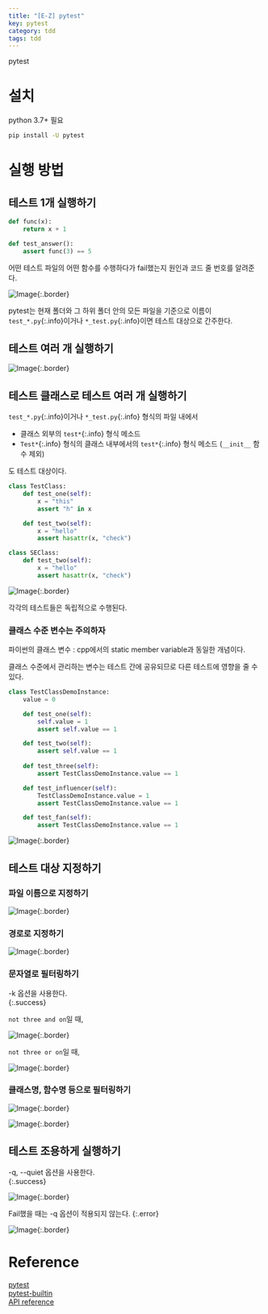 ```yaml
---
title: "[E-Z] pytest"
key: pytest
category: tdd
tags: tdd
---
```

pytest
<!--more-->
# 설치
python 3.7+ 필요  

```bash
pip install -U pytest
```

# 실행 방법
## 테스트 1개 실행하기
```python
def func(x):
    return x + 1
```

```python
def test_answer():
    assert func(3) == 5
```

어떤 테스트 파일의 어떤 함수를 수행하다가 fail했는지 원인과 코드 줄 번호를 알려준다.  

![Image](/larvine/assets/images/pytest/pytest.PNG){:.border} 

pytest는 현재 폴더와 그 하위 폴더 안의 모든 파일을 기준으로 이름이 `test_*.py`{:.info}이거나 `*_test.py`{:.info}이면  테스트 대상으로 간주한다.  

## 테스트 여러 개 실행하기
![Image](/larvine/assets/images/pytest/pytest01.PNG){:.border} 

## 테스트 클래스로 테스트 여러 개 실행하기
`test_*.py`{:.info}이거나 `*_test.py`{:.info} 형식의 파일 내에서  
* 클래스 외부의 `test*`{:.info} 형식 메소드
* `Test*`{:.info} 형식의 클래스 내부에서의 `test*`{:.info} 형식 메소드 (`__init__` 함수 제외)  

도 테스트 대상이다.  

```python
class TestClass:
    def test_one(self):
        x = "this"
        assert "h" in x

    def test_two(self):
        x = "hello"
        assert hasattr(x, "check")

class SEClass:
    def test_two(self):
        x = "hello"
        assert hasattr(x, "check")
```
![Image](/larvine/assets/images/pytest/pytest05.PNG){:.border} 

각각의 테스트들은 독립적으로 수행된다.  

### 클래스 수준 변수는 주의하자
파이썬의 클래스 변수
: cpp에서의 static member variable과 동일한 개념이다.  

클래스 수준에서 관리하는 변수는 테스트 간에 공유되므로 다른 테스트에 영향을 줄 수 있다.  

```python
class TestClassDemoInstance:
    value = 0

    def test_one(self):
        self.value = 1
        assert self.value == 1

    def test_two(self):
        assert self.value == 1
    
    def test_three(self):
        assert TestClassDemoInstance.value == 1

    def test_influencer(self):
        TestClassDemoInstance.value = 1
        assert TestClassDemoInstance.value == 1

    def test_fan(self):
        assert TestClassDemoInstance.value == 1
```

![Image](/larvine/assets/images/pytest/pytest06.PNG){:.border} 


## 테스트 대상 지정하기
### 파일 이름으로 지정하기
![Image](/larvine/assets/images/pytest/pytest02.PNG){:.border} 

### 경로로 지정하기
![Image](/larvine/assets/images/pytest/pytest09.PNG){:.border} 

### 문자열로 필터링하기
-k 옵션을 사용한다.  
{:.success}

`not three and on`일 때,  

![Image](/larvine/assets/images/pytest/pytest08.PNG){:.border} 

`not three or on`일 때,  

![Image](/larvine/assets/images/pytest/pytest07.PNG){:.border} 

### 클래스명, 함수명 등으로 필터링하기
![Image](/larvine/assets/images/pytest/pytest11.PNG){:.border} 

![Image](/larvine/assets/images/pytest/pytest10.PNG){:.border} 

## 테스트 조용하게 실행하기
-q, --quiet 옵션을 사용한다.  
{:.success}

![Image](/larvine/assets/images/pytest/pytest03.PNG){:.border} 

Fail했을 때는 -q 옵션이 적용되지 않는다. 
{:.error}

![Image](/larvine/assets/images/pytest/pytest04.PNG){:.border} 

# Reference
[pytest](https://docs.pytest.org/en/7.1.x/index.html)  
[pytest-builtin](https://docs.pytest.org/en/7.1.x/builtin.html)  
[API reference](https://docs.pytest.org/en/7.1.x/reference/reference.html#api-reference)  
